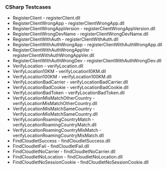### CSharp Testcases
* RegisterClient - registerClient.dll
* RegisterClientWrongApp - registerClientWrongApp.dll
* RegisterClientWrongAppVersion - registerClientWrongAppVersion.dll
* RegisterClientWrongDevName - registerClientWrongDevName.dll
* RegisterClientWithAuth - registerClientWithAuth.dll
* RegisterClientWithAuthWrongApp - registerClientWithAuthWrongApp.dll
* RegisterClientWithAuthWrongAppVer - registerClientWithAuthWrongAppVer.dll
* RegisterClientWithAuthWrongDev - registerClientWithAuthWrongDev.dll
* VerifyLocation - verifyLocation.dll
* VerifyLocation10KM - verifyLocation10KM.dll
* VerifyLocation100KM - verifyLocation100KM.dll
* VerifyLocationBadCarrier - verifyLocationBadCarrier.dll
* VerifyLocationBadCookie - verifyLocationBadCookie.dll
* VerifyLocationBadToken - verifyLocationBadToken.dll
* VerifyLocationMisMatchOtherCountry - verifyLocationMisMatchOtherCountry.dll
* VerifyLocationMisMatchSameCountry - VerifyLocationMisMatchSameCountry.dll
* VerifyLocationRoamingCountryMatch - verifyLocationRoamingCountryMatch.dll
* VerifyLocationRoamingCountryMisMatch - verifyLocationRoamingCountryMisMatch.dll
* FindCloudletSuccess - findCloudletSuccess.dll
* FindCloudletFail - findCloudletFail.dll
* FindCloudletNoCarrier - findCloudletNoCarrier.dll
* FindCloudletNoLocation - findCloudletNoLocation.dll
* FindCloudletNoSessionCookie - findCloudletNoSessionCookie.dll